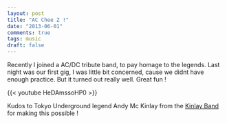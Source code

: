 ```yaml
---
layout: post
title: "AC Chee Z !"
date: "2013-06-01"
comments: true
tags: music
draft: false
---
```


Recently I joined a AC/DC tribute band, to pay homage to the legends. Last night was our first gig, I was little bit concerned, cause we didnt have enough practice. But it turned out really well. Great fun !

{{< youtube  HeDAmssoHP0 >}}

Kudos to Tokyo Underground legend Andy Mc Kinlay from the [Kinlay Band](http://kinlayband.com/) for making this possible !
